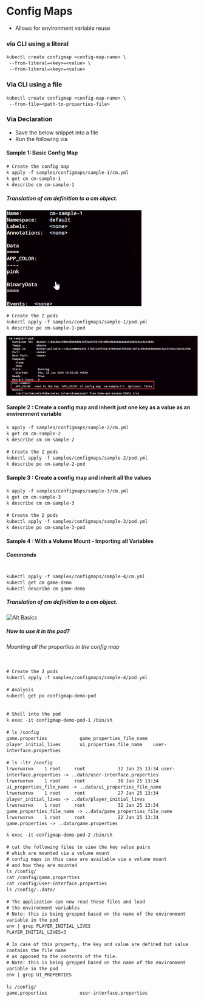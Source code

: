 # Config Maps


* Allows for environment variable reuse

### via CLI using a literal
```
kubectl create configmap <config-map-name> \
 --from-literal=<key>=<value> \
 --from-literal=<key>=<value> 
```
### Via CLI using a file 
```
kubectl create configmap <config-map-name> \
 --from-file=<path-to-properties-file>
```

### Via Declaration

* Save the below snippet into a file
* Run the following via 

#### Sample 1:  Basic Config Map

```shell
# Create the config map
k apply -f samples/configmaps/sample-1/cm.yml
k get cm cm-sample-1
k describe cm cm-sample-1
```
#####  Translation of cm definition to a cm object.
![Alt Basics](docs/images/cm/sample-1/cm.png)

```shell
# Create the 2 pods
kubectl apply -f samples/configmaps/sample-1/pod.yml
k describe po cm-sample-1-pod
```

![Alt Basics](docs/images/cm/sample-1/pod.png)

#### Sample 2 : Create a config map and inherit just one key as a value as an environment variable

```shell
k apply -f samples/configmaps/sample-2/cm.yml
k get cm cm-sample-2
k describe cm cm-sample-2

# Create the 2 pods
kubectl apply -f samples/configmaps/sample-2/pod.yml
k describe po cm-sample-2-pod
```

#### Sample 3 : Create a config map and inherit all the values

```shell
k apply -f samples/configmaps/sample-3/cm.yml
k get cm cm-sample-3
k describe cm cm-sample-3

# Create the 2 pods
kubectl apply -f samples/configmaps/sample-3/pod.yml
k describe po cm-sample-3-pod
```

#### Sample 4 : With a Volume Mount - Importing all Variables


##### Commands
```shell

kubectl apply -f samples/configmaps/sample-4/cm.yml
kubectl get cm game-demo
kubectl describe cm game-demo
```
#####  Translation of cm definition to a cm object.
![Alt Basics](docs/images/cm/cm.png/cm-desc.png)

##### How to use it in the pod?

###### Mounting all the properties in the config map
```shell

# Create the 2 pods
kubectl apply -f samples/configmaps/sample-4/pod.yml

# Analysis
kubectl get po configmap-demo-pod


# Shell into the pod
k exec -it configmap-demo-pod-1 /bin/sh

# ls /config
game.properties            game_properties_file_name  player_initial_lives       ui_properties_file_name    user-interface.properties

# ls -ltr /config
lrwxrwxrwx    1 root     root            32 Jan 25 13:34 user-interface.properties -> ..data/user-interface.properties
lrwxrwxrwx    1 root     root            30 Jan 25 13:34 ui_properties_file_name -> ..data/ui_properties_file_name
lrwxrwxrwx    1 root     root            27 Jan 25 13:34 player_initial_lives -> ..data/player_initial_lives
lrwxrwxrwx    1 root     root            32 Jan 25 13:34 game_properties_file_name -> ..data/game_properties_file_name
lrwxrwxrwx    1 root     root            22 Jan 25 13:34 game.properties -> ..data/game.properties

```

```shell
k exec -it configmap-demo-pod-2 /bin/sh

# cat the following files to view the key value pairs
# which are mounted via a volume mount
# config maps in this case are available via a volume mount
# and how they are mounted
ls /config/
cat /config/game.properties
cat /config/user-interface.properties
ls /config/..data/

# The application can now read these files and load
# the environment variables 
# Note: this is being grepped based on the name of the environment variable in the pod
env | grep PLAYER_INITIAL_LIVES
PLAYER_INITIAL_LIVES=3

# In case of this property, the key and value are defined but value contains the file name
# as opposed to the contents of the file.
# Note: this is being grepped based on the name of the environment variable in the pod
env | grep UI_PROPERTIES

ls /config/
game.properties            user-interface.properties
```

